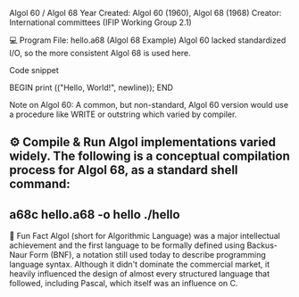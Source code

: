 Algol 60 / Algol 68
Year Created: Algol 60 (1960), Algol 68 (1968) Creator: International committees (IFIP Working Group 2.1)

💻 Program File: hello.a68 (Algol 68 Example)
Algol 60 lacked standardized I/O, so the more consistent Algol 68 is used here.

Code snippet

BEGIN
    print (("Hello, World!", newline));
END


Note on Algol 60: A common, but non-standard, Algol 60 version would use a procedure like WRITE or outstring which varied by compiler.


⚙️ Compile & Run
Algol implementations varied widely. The following is a conceptual compilation process for Algol 68, as a standard shell command:
-------------
a68c hello.a68 -o hello
./hello
---------------


🧠 Fun Fact
Algol (short for Algorithmic Language) was a major intellectual achievement and the first language to be formally defined using Backus-Naur Form (BNF), a notation still used today to describe programming language syntax. Although it didn't dominate the commercial market, it heavily influenced the design of almost every structured language that followed, including Pascal, which itself was an influence on C.